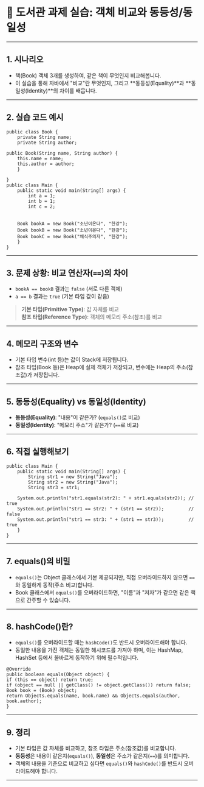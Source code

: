 # 🏫 도서관 과제 실습: 객체 비교와 동등성/동일성

---

## 1. 시나리오

- 책(Book) 객체 3개를 생성하여, 같은 책이 무엇인지 비교해봅니다.
- 이 실습을 통해 자바에서 "비교"란 무엇인지, 그리고 **동등성(Equality)**과 **동일성(Identity)**의 차이를 배웁니다.

---

## 2. 실습 코드 예시

```
public class Book {
    private String name;
    private String author;

public Book(String name, String author) {
    this.name = name;
    this.author = author;
    }

}
public class Main {
    public static void main(String[] args) {
        int a = 1;
        int b = 1;
        int c = 2;


    Book bookA = new Book("소년이온다", "한강");
    Book bookB = new Book("소년이온다", "한강");
    Book bookC = new Book("채식주의자", "한강");
    }
}
```

---

## 3. 문제 상황: 비교 연산자(`==`)의 차이

- `bookA == bookB` 결과는 `false` (서로 다른 객체)
- `a == b` 결과는 `true` (기본 타입 값이 같음)

> **기본 타입(Primitive Type)**: 값 자체를 비교  
> **참조 타입(Reference Type)**: 객체의 메모리 주소(참조)를 비교

---

## 4. 메모리 구조와 변수

- 기본 타입 변수(int 등)는 값이 Stack에 저장됩니다.
- 참조 타입(Book 등)은 Heap에 실제 객체가 저장되고, 변수에는 Heap의 주소(참조값)가 저장됩니다.

---

## 5. 동등성(Equality) vs 동일성(Identity)

- **동등성(Equality)**: "내용"이 같은가? (`equals()`로 비교)
- **동일성(Identity)**: "메모리 주소"가 같은가? (`==`로 비교)

---

## 6. 직접 실행해보기

```
public class Main {
    public static void main(String[] args) {
        String str1 = new String("Java");
        String str2 = new String("Java");
        String str3 = str1;

    System.out.println("str1.equals(str2): " + str1.equals(str2)); // true
    System.out.println("str1 == str2: " + (str1 == str2));         // false
    System.out.println("str1 == str3: " + (str1 == str3));         // true
    }
}

```

---

## 7. equals()의 비밀

- `equals()`는 Object 클래스에서 기본 제공되지만, 직접 오버라이드하지 않으면 `==`와 동일하게 동작(주소 비교)합니다.
- Book 클래스에서 `equals()`를 오버라이드하면, "이름"과 "저자"가 같으면 같은 책으로 간주할 수 있습니다.

---

## 8. hashCode()란?

- `equals()`를 오버라이드할 때는 `hashCode()`도 반드시 오버라이드해야 합니다.
- 동일한 내용을 가진 객체는 동일한 해시코드를 가져야 하며, 이는 HashMap, HashSet 등에서 올바르게 동작하기 위해 필수적입니다.

```aiignore
@Override
public boolean equals(Object object) {
if (this == object) return true;
if (object == null || getClass() != object.getClass()) return false;
Book book = (Book) object;
return Objects.equals(name, book.name) && Objects.equals(author, book.author);
}
```

---

## 9. 정리

- 기본 타입은 값 자체를 비교하고, 참조 타입은 주소(참조값)를 비교합니다.
- **동등성**은 내용이 같은지(`equals()`), **동일성**은 주소가 같은지(`==`)를 의미합니다.
- 객체의 내용을 기준으로 비교하고 싶다면 `equals()`와 `hashCode()`를 반드시 오버라이드해야 합니다.

---
